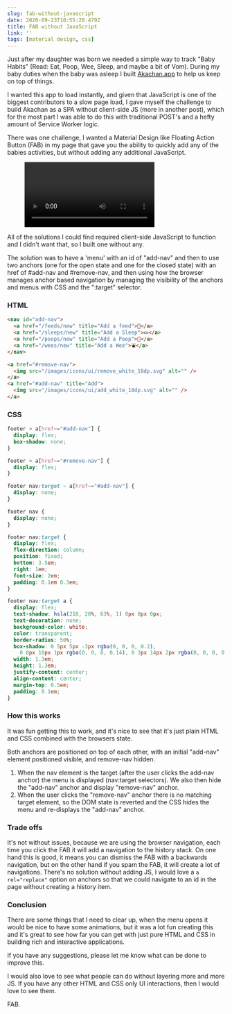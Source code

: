 ```yaml
---
slug: fab-without-javascript
date: 2020-09-23T10:55:20.479Z
title: FAB without JavaScript
link: ''
tags: [material design, css]
---
```


Just after my daughter was born we needed a simple way to track "Baby Habits" (Read: Eat, Poop, Wee, Sleep, and maybe a bit of Vom). During my baby duties when the baby was asleep I built [Akachan.app](https://akachan.app/) to help us keep on top of things.

I wanted this app to load instantly, and given that JavaScript is one of the biggest contributors to a slow page load, I gave myself the challenge to build Akachan as a SPA without client-side JS (more in another post), which for the most part I was able to do this with traditional POST's and a hefty amount of Service Worker logic.

There was one challenge, I wanted a Material Design like Floating Action Button (FAB) in my page that gave you the ability to quickly add any of the babies activities, but without adding any additional JavaScript.

<figure><video src="/videos/2020-09-23-fab-without-javascript-0.mp4" alt="Floating Action Button in action" controls></video></figure>

All of the solutions I could find required client-side JavaScript to function and I didn't want that, so I built one without any.

The solution was to have a 'menu' with an id of "add-nav" and then to use two anchors (one for the open state and one for the closed state) with an href of #add-nav and #remove-nav, and then using how the browser manages anchor based navigation by managing the visibility of the anchors and menus with CSS and the ":target" selector.

### HTML

```HTML
<nav id="add-nav">
  <a href="/feeds/new" title="Add a feed">🍼</a>
  <a href="/sleeps/new" title="Add a Sleep">💤</a>
  <a href="/poops/new" title="Add a Poop">💩</a>
  <a href="/wees/new" title="Add a Wee">⛲️</a>
</nav>

<a href="#remove-nav">
  <img src="/images/icons/ui/remove_white_18dp.svg" alt="" />
</a>
<a href="#add-nav" title="Add">
  <img src="/images/icons/ui/add_white_18dp.svg" alt="" />
</a>
```

### CSS

```CSS
footer > a[href~="#add-nav"] {
  display: flex;
  box-shadow: none;
}

footer > a[href~="#remove-nav"] {
  display: flex;
}

footer nav:target ~ a[href~="#add-nav"] {
  display: none;
}

footer nav {
  display: none;
}

footer nav:target {
  display: flex;
  flex-direction: column;
  position: fixed;
  bottom: 3.5em;
  right: 1em;
  font-size: 2em;
  padding: 0.1em 0.3em;
}

footer nav:target a {
  display: flex;
  text-shadow: hsla(218, 20%, 63%, 1) 0px 0px 0px;
  text-decoration: none;
  background-color: white;
  color: transparent;
  border-radius: 50%;
  box-shadow: 0 5px 5px -3px rgba(0, 0, 0, 0.2),
    0 8px 10px 1px rgba(0, 0, 0, 0.14), 0 3px 14px 2px rgba(0, 0, 0, 0.12);
  width: 1.3em;
  height: 1.3em;
  justify-content: center;
  align-content: center;
  margin-top: 0.5em;
  padding: 0.1em;
}
```

### How this works

It was fun getting this to work, and it's nice to see that it's just plain HTML and CSS combined with the browsers state.

Both anchors are positioned on top of each other, with an initial "add-nav" element positioned visible, and remove-nav hidden.

1. When the nav element is the target (after the user clicks the add-nav anchor) the menu is displayed (nav:target selectors). We also then hide the "add-nav" anchor and display "remove-nav" anchor.
1. When the user clicks the "remove-nav" anchor there is no matching target element, so the DOM state is reverted and the CSS hides the menu and re-displays the "add-nav" anchor.

### Trade offs

It's not without issues, because we are using the browser navigation, each time you click the FAB it will add a navigation to the history stack. On one hand this is good, it means you can dismiss the FAB with a backwards navigation, but on the other hand if you spam the FAB, it will create a lot of navigations. There's no solution without adding JS, I would love a `a rel="replace"` option on anchors so that we could navigate to an id in the page without creating a history item.

### Conclusion

There are some things that I need to clear up, when the menu opens it would be nice to have some animations, but it was a lot fun creating this and it's great to see how far you can get with just pure HTML and CSS in building rich and interactive applications.

If you have any suggestions, please let me know what can be done to improve this.

I would also love to see what people can do without layering more and more JS. If you have any other HTML and CSS only UI interactions, then I would love to see them.

FAB.
